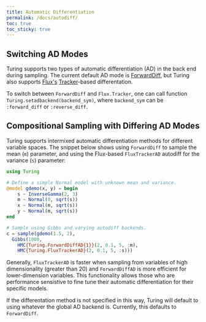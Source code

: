 ```yaml
---
title: Automatic Differentiation
permalink: /docs/autodiff/
toc: true
toc_sticky: true
---
```


<a id='Switching-AD-Modes-1'></a>

## Switching AD Modes


Turing supports two types of automatic differentiation (AD) in the back end during sampling. The current default AD mode is [ForwardDiff](https://github.com/JuliaDiff/ForwardDiff.jl), but Turing also supports [Flux's](https://github.com/FluxML/Flux.jl) [Tracker](https://fluxml.ai/Flux.jl/stable/internals/tracker.html#Flux.Tracker-1)-based differentation.


To switch between `ForwardDiff` and `Flux.Tracker`, one can call function `Turing.setadbackend(backend_sym)`, where `backend_sym` can be `:forward_diff` or `:reverse_diff`.


<a id='Compositional-Sampling-with-Differing-AD-Modes-1'></a>

## Compositional Sampling with Differing AD Modes


Turing supports intermixed automatic differentiation methods for different variable spaces. The snippet below shows using `ForwardDiff` to sample the mean (`m`) parameter, and using the Flux-based `FluxTrackerAD` autodiff for the variance (`s`) parameter:


```julia
using Turing

# Define a simple Normal model with unknown mean and variance.
@model gdemo(x, y) = begin
    s ~ InverseGamma(2, 3)
    m ~ Normal(0, sqrt(s))
    x ~ Normal(m, sqrt(s))
    y ~ Normal(m, sqrt(s))
end

# Sample using Gibbs and varying autodiff backends.
c = sample(gdemo(1.5, 2),
  Gibbs(1000,
    HMC{Turing.ForwardDiffAD{1}}(2, 0.1, 5, :m),
    HMC{Turing.FluxTrackerAD}(2, 0.1, 5, :s)))
```


Generally, `FluxTrackerAD` is faster when sampling from variables of high dimensionality (greater than 20) and `ForwardDiffAD` is more efficient for lower-dimension variables. This functionality allows those who are performance sensistive to fine tune their automatic differentiation for their specific models.


If the differentation method is not specified in this way, Turing will default to using whatever the global AD backend is. Currently, this defaults to `ForwardDiff`.

